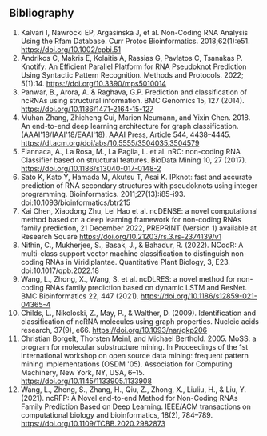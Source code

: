 ## Bibliography
1. Kalvari I, Nawrocki EP, Argasinska J, et al. Non-Coding RNA Analysis Using the Rfam Database. Curr Protoc Bioinformatics. 2018;62(1):e51.  https://doi.org/10.1002/cpbi.51 
1. Andrikos C, Makris E, Kolaitis A, Rassias G, Pavlatos C, Tsanakas P. Knotify: An Efficient Parallel Platform for RNA Pseudoknot Prediction Using Syntactic Pattern Recognition. Methods and Protocols. 2022; 5(1):14. https://doi.org/10.3390/mps5010014 
1. Panwar, B., Arora, A. & Raghava, G.P. Prediction and classification of ncRNAs using structural information. BMC Genomics 15, 127 (2014). https://doi.org/10.1186/1471-2164-15-127
1. Muhan Zhang, Zhicheng Cui, Marion Neumann, and Yixin Chen. 2018. An end-to-end deep learning architecture for graph classification. (AAAI'18/IAAI'18/EAAI'18). AAAI Press, Article 544, 4438–4445. https://dl.acm.org/doi/abs/10.5555/3504035.3504579
1. Fiannaca, A., La Rosa, M., La Paglia, L. et al. nRC: non-coding RNA Classifier based on structural features. BioData Mining 10, 27 (2017). https://doi.org/10.1186/s13040-017-0148-2
1. Sato K, Kato Y, Hamada M, Akutsu T, Asai K. IPknot: fast and accurate prediction of RNA secondary structures with pseudoknots using integer programming. Bioinformatics. 2011;27(13):i85-i93. doi:10.1093/bioinformatics/btr215
1. Kai Chen, Xiaodong Zhu, Lei Hao et al. ncDENSE: a novel computational method based on a deep learning framework for non-coding RNAs family prediction, 21 December 2022, PREPRINT (Version 1) available at Research Square https://doi.org/10.21203/rs.3.rs-2374139/v1
1. Nithin, C., Mukherjee, S., Basak, J., & Bahadur, R. (2022). NCodR: A multi-class support vector machine classification to distinguish non-coding RNAs in Viridiplantae. Quantitative Plant Biology, 3, E23. doi:10.1017/qpb.2022.18
1. Wang, L., Zhong, X., Wang, S. et al. ncDLRES: a novel method for non-coding RNAs family prediction based on dynamic LSTM and ResNet. BMC Bioinformatics 22, 447 (2021). https://doi.org/10.1186/s12859-021-04365-4
1. Childs, L., Nikoloski, Z., May, P., & Walther, D. (2009). Identification and classification of ncRNA molecules using graph properties. Nucleic acids research, 37(9), e66. https://doi.org/10.1093/nar/gkp206
1. Christian Borgelt, Thorsten Meinl, and Michael Berthold. 2005. MoSS: a program for molecular substructure mining. In Proceedings of the 1st international workshop on open source data mining: frequent pattern mining implementations (OSDM '05). Association for Computing Machinery, New York, NY, USA, 6–15. https://doi.org/10.1145/1133905.1133908
1. Wang, L., Zheng, S., Zhang, H., Qiu, Z., Zhong, X., Liuliu, H., & Liu, Y. (2021). ncRFP: A Novel end-to-end Method for Non-Coding RNAs Family Prediction Based on Deep Learning. IEEE/ACM transactions on computational biology and bioinformatics, 18(2), 784–789. https://doi.org/10.1109/TCBB.2020.2982873

